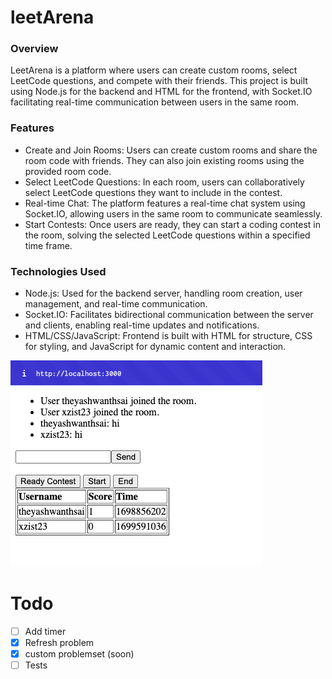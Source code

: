 # leetArena
### Overview
LeetArena is a platform where users can create custom rooms, select LeetCode questions, and compete with their friends. This project is built using Node.js for the backend and HTML for the frontend, with Socket.IO facilitating real-time communication between users in the same room.

### Features
- Create and Join Rooms: Users can create custom rooms and share the room code with friends. They can also join existing rooms using the provided room code.
- Select LeetCode Questions: In each room, users can collaboratively select LeetCode questions they want to include in the contest.
- Real-time Chat: The platform features a real-time chat system using Socket.IO, allowing users in the same room to communicate seamlessly.
- Start Contests: Once users are ready, they can start a coding contest in the room, solving the selected LeetCode questions within a specified time frame.

### Technologies Used
- Node.js: Used for the backend server, handling room creation, user management, and real-time communication.
- Socket.IO: Facilitates bidirectional communication between the server and clients, enabling real-time updates and notifications.
- HTML/CSS/JavaScript: Frontend is built with HTML for structure, CSS for styling, and JavaScript for dynamic content and interaction.



![img](img.png)



# Todo
- [ ] Add timer
- [x] Refresh problem
- [x] custom problemset (soon)
- [ ] Tests
